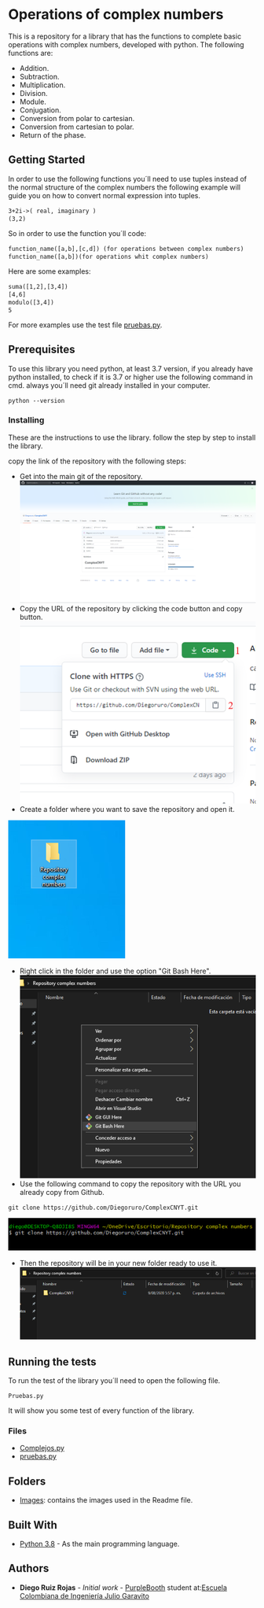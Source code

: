 # Operations of complex numbers

This is a repository for a library that has the functions to complete basic operations with complex numbers, developed with python.
The following functions are:
- Addition.
- Subtraction.
- Multiplication.
- Division.
- Module.
- Conjugation.
- Conversion from polar to cartesian.
- Conversion from cartesian to polar.
- Return of the phase.
## Getting Started

In order to use the following functions you´ll need to use tuples instead of the normal structure of the complex numbers the following example will guide you on how to convert normal expression into tuples.
```
3+2i->( real, imaginary )
(3,2)
```
So in order to use the function you´ll code:
```
function_name([a,b],[c,d]) (for operations between complex numbers)
function_name([a,b])(for operations whit complex numbers)
```
Here are some examples:
```
suma([1,2],[3,4])
[4,6]
modulo([3,4])
5
```
For more examples use the test file [pruebas.py](https://github.com/Diegoruro/ComplexCNYT/blob/master/Pruebas.py).
## Prerequisites

To use this library you need python, at least 3.7 version, if you already have python installed, to check if it is 3.7 or higher use the following command in cmd.
always you´ll need git already installed in your computer.

```
python --version
```

### Installing

These are the instructions to use the library.
follow the step by step to install the library.

copy the link of the repository with the following steps:

 - Get into the main git of the repository.
![](Images/Example_1.PNG)
 - Copy the URL of the repository by clicking the code button and copy button.
![](Images/Example_2.png)
 - Create a folder where you want to save the repository and open it.

![](Images/folder.PNG)
 - Right click in the folder and use the option "Git Bash Here".
![](Images/Git_bash.PNG)
 - Use the following command to copy the repository with the URL you already copy from Github.

```
git clone https://github.com/Diegoruro/ComplexCNYT.git
```
![](Images/git_clone.PNG)
 - Then the repository will be in your new folder ready to use it.
![](Images/cloned.PNG)

## Running the tests

To run the test of the library you´ll need to open the following file.
```
Pruebas.py
```
It will show you some test of every function of the library.

### Files
- [Complejos.py](https://github.com/Diegoruro/ComplexCNYT/blob/master/Pruebas.py)
- [pruebas.py](https://github.com/Diegoruro/ComplexCNYT/blob/master/Pruebas.py)

## Folders
- [Images](https://github.com/Diegoruro/ComplexCNYT/tree/master/Images): contains the images used in the Readme file.

## Built With

* [Python 3.8](https://www.python.org/) - As the main programming language.


## Authors

* **Diego Ruiz Rojas** - *Initial work* - [PurpleBooth](https://github.com/PurpleBooth)
student at:[Escuela Colombiana de Ingeniería Julio Garavito](https://www.escuelaing.edu.co/es/)
